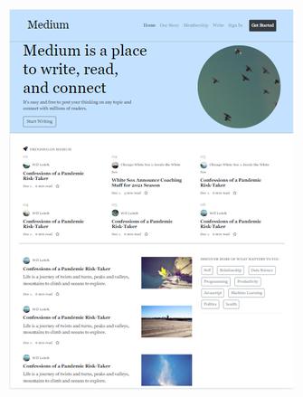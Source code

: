 <img src=" https://github.com/Hasyigit/Medium-Clone/blob/master/img/mediumgorsel.png?raw=true" width="auto">
